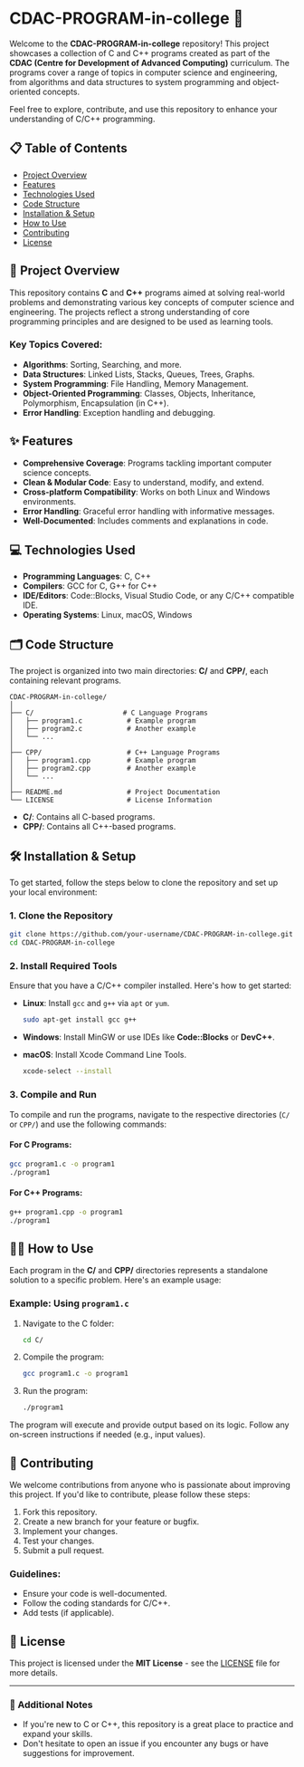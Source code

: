 # CDAC-PROGRAM-in-college 🚀

Welcome to the **CDAC-PROGRAM-in-college** repository! This project showcases a collection of C and C++ programs created as part of the **CDAC (Centre for Development of Advanced Computing)** curriculum. The programs cover a range of topics in computer science and engineering, from algorithms and data structures to system programming and object-oriented concepts.

Feel free to explore, contribute, and use this repository to enhance your understanding of C/C++ programming.

## 📋 Table of Contents

* [Project Overview](#project-overview)
* [Features](#features)
* [Technologies Used](#technologies-used)
* [Code Structure](#code-structure)
* [Installation & Setup](#installation--setup)
* [How to Use](#how-to-use)
* [Contributing](#contributing)
* [License](#license)

## 📜 Project Overview

This repository contains **C** and **C++** programs aimed at solving real-world problems and demonstrating various key concepts of computer science and engineering. The projects reflect a strong understanding of core programming principles and are designed to be used as learning tools.

### Key Topics Covered:

* **Algorithms**: Sorting, Searching, and more.
* **Data Structures**: Linked Lists, Stacks, Queues, Trees, Graphs.
* **System Programming**: File Handling, Memory Management.
* **Object-Oriented Programming**: Classes, Objects, Inheritance, Polymorphism, Encapsulation (in C++).
* **Error Handling**: Exception handling and debugging.

## ✨ Features

* **Comprehensive Coverage**: Programs tackling important computer science concepts.
* **Clean & Modular Code**: Easy to understand, modify, and extend.
* **Cross-platform Compatibility**: Works on both Linux and Windows environments.
* **Error Handling**: Graceful error handling with informative messages.
* **Well-Documented**: Includes comments and explanations in code.

## 💻 Technologies Used

* **Programming Languages**: C, C++
* **Compilers**: GCC for C, G++ for C++
* **IDE/Editors**: Code::Blocks, Visual Studio Code, or any C/C++ compatible IDE.
* **Operating Systems**: Linux, macOS, Windows

## 🗂 Code Structure

The project is organized into two main directories: **C/** and **CPP/**, each containing relevant programs.

```
CDAC-PROGRAM-in-college/
│
├── C/                      # C Language Programs
│   ├── program1.c           # Example program
│   ├── program2.c           # Another example
│   └── ...
│
├── CPP/                     # C++ Language Programs
│   ├── program1.cpp         # Example program
│   ├── program2.cpp         # Another example
│   └── ...
│
├── README.md                # Project Documentation
└── LICENSE                  # License Information
```

* **C/**: Contains all C-based programs.
* **CPP/**: Contains all C++-based programs.

## 🛠 Installation & Setup

To get started, follow the steps below to clone the repository and set up your local environment:

### 1. Clone the Repository

```bash
git clone https://github.com/your-username/CDAC-PROGRAM-in-college.git
cd CDAC-PROGRAM-in-college
```

### 2. Install Required Tools

Ensure that you have a C/C++ compiler installed. Here's how to get started:

* **Linux**: Install `gcc` and `g++` via `apt` or `yum`.

  ```bash
  sudo apt-get install gcc g++
  ```

* **Windows**: Install MinGW or use IDEs like **Code::Blocks** or **DevC++**.

* **macOS**: Install Xcode Command Line Tools.

  ```bash
  xcode-select --install
  ```

### 3. Compile and Run

To compile and run the programs, navigate to the respective directories (`C/` or `CPP/`) and use the following commands:

#### For C Programs:

```bash
gcc program1.c -o program1
./program1
```

#### For C++ Programs:

```bash
g++ program1.cpp -o program1
./program1
```

## 🏃‍♂️ How to Use

Each program in the **C/** and **CPP/** directories represents a standalone solution to a specific problem. Here's an example usage:

### Example: Using `program1.c`

1. Navigate to the C folder:

   ```bash
   cd C/
   ```

2. Compile the program:

   ```bash
   gcc program1.c -o program1
   ```

3. Run the program:

   ```bash
   ./program1
   ```

The program will execute and provide output based on its logic. Follow any on-screen instructions if needed (e.g., input values).

## 🤝 Contributing

We welcome contributions from anyone who is passionate about improving this project. If you'd like to contribute, please follow these steps:

1. Fork this repository.
2. Create a new branch for your feature or bugfix.
3. Implement your changes.
4. Test your changes.
5. Submit a pull request.

### Guidelines:

* Ensure your code is well-documented.
* Follow the coding standards for C/C++.
* Add tests (if applicable).

## 📄 License

This project is licensed under the **MIT License** - see the [LICENSE](LICENSE) file for more details.

---

### 📝 Additional Notes

* If you're new to C or C++, this repository is a great place to practice and expand your skills.
* Don't hesitate to open an issue if you encounter any bugs or have suggestions for improvement.


